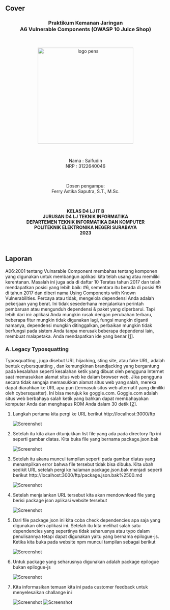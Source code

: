 ## Cover

<h3 align="center">
    <b>Praktikum Kemanan Jaringan</b><br>
    A6 Vulnerable Components (OWASP 10 Juice Shop)
</h3>
<br>
<p align="center">
  <img src="../../public/logo_pens.png" alt="logo pens" width="300">
</p>
<br>
<p align="center">
    Nama : Saifudin <br>
    NRP : 3122640046
</p>
<br>
<p align="center">
    Dosen pengampu:<br>
    Ferry Astika Saputra, S.T., M.Sc.
</p>
<br>
<p align="center">
    <b>
        KELAS D4 LJ IT B <br>
        JURUSAN D4 LJ TEKNIK INFORMATIKA <br>
        DEPARTEMEN TEKNIK INFORMATIKA DAN KOMPUTER <br> 
        POLITEKNIK ELEKTRONIKA NEGERI SURABAYA <br>
        2023
    </b>
</p>
<br>

## Laporan

A06:2001 tentang Vulnarable Component membahas tentang komponen yang digunakan untuk membangun aplikasi kita telah usang atau memiliki kerentanan. Masalah ini juga ada di daftar 10 Teratas tahun 2017 dan telah mendapatkan posisi yang lebih baik: #6, sementara itu berada di posisi #9 di tahun 2017 dan diberi nama Using Components with Known Vulnerabilities. Percaya atau tidak, mengelola dependensi Anda adalah pekerjaan yang berat. Ini tidak sesederhana menjalankan perintah pembaruan atau mengunduh dependensi & paket yang diperbarui. Tapi lebih dari ini: aplikasi Anda mungkin rusak dengan perubahan terbaru, beberapa fitur mungkin tidak digunakan lagi, fungsi mungkin diganti namanya, dependensi mungkin ditinggalkan, perbaikan mungkin tidak berfungsi pada sistem Anda tanpa merusak beberapa dependensi lain, membuat malapetaka. Anda mendapatkan ide yang benar [[1](https://medium.com/@shivam_bathla/a06-2021-vulnerable-and-outdated-components-a5d96017049c)].

### A. Legacy Typosquatting

Typosquatting , juga disebut URL hijacking, sting site, atau fake URL, adalah bentuk cybersquatting , dan kemungkinan brandjacking yang bergantung pada kesalahan seperti kesalahan ketik yang dibuat oleh pengguna Internet saat memasukkan alamat situs web ke dalam browser web. Jika pengguna secara tidak sengaja memasukkan alamat situs web yang salah, mereka dapat diarahkan ke URL apa pun (termasuk situs web alternatif yang dimiliki oleh cybersquatter). Ini bisa merujuk ke goggle.com. Goggle.com adalah situs web berbahaya salah ketik yang bahkan dapat membahayakan komputer Anda dan menghapus ROM Anda dalam 30 detik [[2](https://en.wikipedia.org/wiki/Typosquatting)].

1. Langkah pertama kita pergi ke URL berikut http://localhost:3000/ftp

   ![Screenshot](images/1.png)

2. Setelah itu kita akan ditunjukkan list file yang ada pada directory ftp ini seperti gambar diatas. Kita buka file yang bernama package.json.bak

   ![Screenshot](images/2.png)

3. Setelah itu akana muncul tampilan seperti pada gambar diatas yang menampilkan error bahwa file tersebut tidak bisa dibuka. Kita ubah sedikit URL setelah pergi ke halaman package.json.bak menjadi seperti berikut http://localhost:3000/ftp/package.json.bak%2500.md

   ![Screenshot](images/3.png)

4. Setelah menjalankan URL tersebut kita akan mendownload file yang berisi package json aplikasi website tersebut

   ![Screenshot](images/4.png)

5. Dari file package json ini kita coba check dependencies apa saja yang digunakan oleh aplikasi ini. Setelah itu kita melihat salah satu dependencies yang sepertinya tidak seharusnya atau typo dalam penulisannya tetapi dapat digunakan yaitu yang bernama epilogue-js. Ketika kita buka pada website npm muncul tampilan sebagai berikut

   ![Screenshot](images/5.png)

6. Untuk package yang seharusnya digunakan adalah package epilogue bukan epilogue-js

   ![Screenshot](images/6.png)

7. Kita informasikan temuan kita ini pada customer feedback untuk menyelesaikan challange ini

   ![Screenshot](images/7-1.png)
   ![Screenshot](images/7-2.png)
